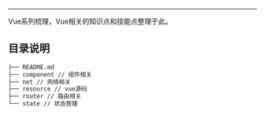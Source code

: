 ---
Vue系列梳理，Vue相关的知识点和技能点整理于此。

## 目录说明

```bash
├── README.md
├── component // 组件相关
├── net // 网络相关
├── resource // vue源码
├── router // 路由相关
└── state // 状态管理
```
